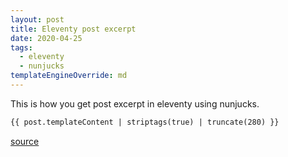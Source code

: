 ```yaml
---
layout: post
title: Eleventy post excerpt
date: 2020-04-25
tags:
  - eleventy
  - nunjucks
templateEngineOverride: md
---
```


This is how you get post excerpt in eleventy using nunjucks.

```html
{{ post.templateContent | striptags(true) | truncate(280) }}
```

[source](https://github.com/11ty/eleventy/issues/410#issuecomment-465160346)
